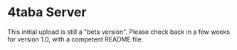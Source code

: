 # 4taba Server

This initial upload is still a "beta version". Please check back in a few weeks for version 1.0, with a competent README file.
